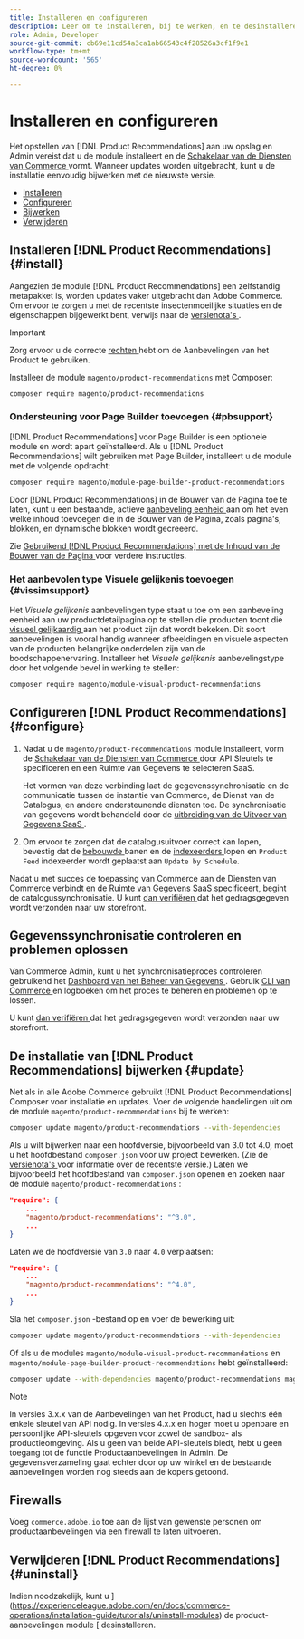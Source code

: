 ```yaml
---
title: Installeren en configureren
description: Leer om te installeren, bij te werken, en te desinstalleren  [!DNL Product Recommendations].
role: Admin, Developer
source-git-commit: cb69e11cd54a3ca1ab66543c4f28526a3cf1f9e1
workflow-type: tm+mt
source-wordcount: '565'
ht-degree: 0%

---
```


# Installeren en configureren

Het opstellen van [!DNL Product Recommendations] aan uw opslag en Admin vereist dat u de module installeert en de [ Schakelaar van de Diensten van Commerce ](../landing/saas.md) vormt. Wanneer updates worden uitgebracht, kunt u de installatie eenvoudig bijwerken met de nieuwste versie.

- [Installeren](#install)
- [Configureren](#configure)
- [Bijwerken](#update)
- [Verwijderen](#uninstall)

## Installeren [!DNL Product Recommendations] {#install}

Aangezien de module [!DNL Product Recommendations] een zelfstandig metapakket is, worden updates vaker uitgebracht dan Adobe Commerce. Om ervoor te zorgen u met de recentste insectenmoeilijke situaties en de eigenschappen bijgewerkt bent, verwijs naar de [ versienota&#39;s ](release-notes.md).

>[!IMPORTANT]
>
>Zorg ervoor u de correcte [ rechten ](../landing/saas.md#credentials) hebt om de Aanbevelingen van het Product te gebruiken.

Installeer de module `magento/product-recommendations` met Composer:

```bash
composer require magento/product-recommendations
```

### Ondersteuning voor Page Builder toevoegen {#pbsupport}

[!DNL Product Recommendations] voor Page Builder is een optionele module en wordt apart geïnstalleerd. Als u [!DNL Product Recommendations] wilt gebruiken met Page Builder, installeert u de module met de volgende opdracht:

```bash
composer require magento/module-page-builder-product-recommendations
```

Door [!DNL Product Recommendations] in de Bouwer van de Pagina toe te laten, kunt u een bestaande, actieve [ aanbeveling eenheid ](https://experienceleague.adobe.com/en/docs/commerce-admin/page-builder/add-content/recommendations) aan om het even welke inhoud toevoegen die in de Bouwer van de Pagina, zoals pagina&#39;s, blokken, en dynamische blokken wordt gecreeerd.

Zie [ Gebruikend  [!DNL Product Recommendations]  met de Inhoud van de Bouwer van de Pagina ](page-builder.md) voor verdere instructies.

### Het aanbevolen type Visuele gelijkenis toevoegen {#vissimsupport}

Het _Visuele gelijkenis_ aanbevelingen type staat u toe om een aanbeveling eenheid aan uw productdetailpagina op te stellen die producten toont die [ visueel gelijkaardig ](type.md#visualsim) aan het product zijn dat wordt bekeken. Dit soort aanbevelingen is vooral handig wanneer afbeeldingen en visuele aspecten van de producten belangrijke onderdelen zijn van de boodschappenervaring. Installeer het _Visuele gelijkenis_ aanbevelingstype door het volgende bevel in werking te stellen:

```bash
composer require magento/module-visual-product-recommendations
```

## Configureren [!DNL Product Recommendations] {#configure}

1. Nadat u de `magento/product-recommendations` module installeert, vorm de [ Schakelaar van de Diensten van Commerce ](../landing/saas.md) door API Sleutels te specificeren en een Ruimte van Gegevens te selecteren SaaS.

   Het vormen van deze verbinding laat de gegevenssynchronisatie en de communicatie tussen de instantie van Commerce, de Dienst van de Catalogus, en andere ondersteunende diensten toe. De synchronisatie van gegevens wordt behandeld door de [ uitbreiding van de Uitvoer van Gegevens SaaS ](../data-export/overview.md).

1. Om ervoor te zorgen dat de catalogusuitvoer correct kan lopen, bevestig dat de [ bebouwde ](https://experienceleague.adobe.com/en/docs/commerce-operations/configuration-guide/cli/configure-cron-jobs) banen en de [ indexeerders ](https://experienceleague.adobe.com/en/docs/commerce-operations/configuration-guide/cli/manage-indexers) lopen en `Product Feed` indexeerder wordt geplaatst aan `Update by Schedule`.

Nadat u met succes de toepassing van Commerce aan de Diensten van Commerce verbindt en de [ Ruimte van Gegevens SaaS ](../landing/saas.md#saas-configuration) specificeert, begint de catalogussynchronisatie. U kunt [ dan verifiëren ](verify.md) dat het gedragsgegeven wordt verzonden naar uw storefront.

## Gegevenssynchronisatie controleren en problemen oplossen

Van Commerce Admin, kunt u het synchronisatieproces controleren gebruikend het [ Dashboard van het Beheer van Gegevens ](https://experienceleague.adobe.com/en/docs/commerce-admin/systems/data-transfer/data-dashboard). Gebruik [ CLI van Commerce ](../data-export/data-export-cli-commands.md#troubleshooting) en logboeken om het proces te beheren en problemen op te lossen.

U kunt [ dan verifiëren ](verify.md) dat het gedragsgegeven wordt verzonden naar uw storefront.

## De installatie van [!DNL Product Recommendations] bijwerken {#update}

Net als in alle Adobe Commerce gebruikt [!DNL Product Recommendations] Composer voor installatie en updates. Voer de volgende handelingen uit om de module `magento/product-recommendations` bij te werken:

```bash
composer update magento/product-recommendations --with-dependencies
```

Als u wilt bijwerken naar een hoofdversie, bijvoorbeeld van 3.0 tot 4.0, moet u het hoofdbestand `composer.json` voor uw project bewerken. (Zie de [ versienota&#39;s ](release-notes.md) voor informatie over de recentste versie.) Laten we bijvoorbeeld het hoofdbestand van `composer.json` openen en zoeken naar de module `magento/product-recommendations` :

```json
"require": {
    ...
    "magento/product-recommendations": "^3.0",
    ...
}
```

Laten we de hoofdversie van `3.0` naar `4.0` verplaatsen:

```json
"require": {
    ...
    "magento/product-recommendations": "^4.0",
    ...
}
```

Sla het `composer.json` -bestand op en voer de bewerking uit:

```bash
composer update magento/product-recommendations --with-dependencies
```

Of als u de modules `magento/module-visual-product-recommendations` en `magento/module-page-builder-product-recommendations` hebt geïnstalleerd:

```bash
composer update --with-dependencies magento/product-recommendations magento/module-visual-product-recommendations magento/module-page-builder-product-recommendations
```

>[!NOTE]
>
> In versies 3.x.x van de Aanbevelingen van het Product, had u slechts één enkele sleutel van API nodig. In versies 4.x.x en hoger moet u openbare en persoonlijke API-sleutels opgeven voor zowel de sandbox- als productieomgeving. Als u geen van beide API-sleutels biedt, hebt u geen toegang tot de functie Productaanbevelingen in Admin. De gegevensverzameling gaat echter door op uw winkel en de bestaande aanbevelingen worden nog steeds aan de kopers getoond.

## Firewalls

Voeg `commerce.adobe.io` toe aan de lijst van gewenste personen om productaanbevelingen via een firewall te laten uitvoeren.

## Verwijderen [!DNL Product Recommendations] {#uninstall}

Indien noodzakelijk, kunt u ](https://experienceleague.adobe.com/en/docs/commerce-operations/installation-guide/tutorials/uninstall-modules) de product-aanbevelingen module [ desinstalleren.
